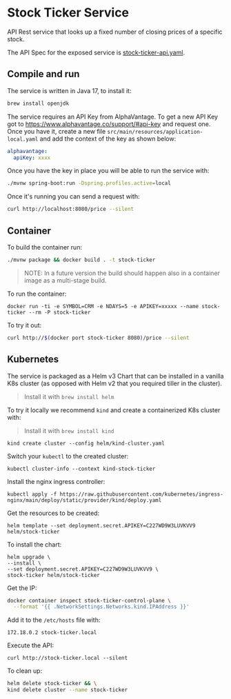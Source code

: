 # Stock Ticker Service

API Rest service that looks up a fixed number of closing prices of a specific stock.

The API Spec for the exposed service is [stock-ticker-api.yaml](src/main/resources/api/stock-ticker-api.yaml).

## Compile and run

The service is written in Java 17, to install it:

```bash
brew install openjdk
```

The service requires an API Key from AlphaVantage. 
To get a new API Key got to https://www.alphavantage.co/support/#api-key and request one.
Once you have it, create a new file `src/main/resources/application-local.yaml` and add the context of the
key as shown below:

```yaml
alphavantage:
  apiKey: xxxx
```

Once you have the key in place you will be able to run the service with:
```bash
./mvnw spring-boot:run -Dspring.profiles.active=local
```

Once it's running you can send a request with:
```bash
curl http://localhost:8080/price --silent
```

## Container

To build the container run:

```bash
./mvnw package && docker build . -t stock-ticker
```

> NOTE: In a future version the build should happen also in a container image as a multi-stage build.

To run the container:
```
docker run -ti -e SYMBOL=CRM -e NDAYS=5 -e APIKEY=xxxxx --name stock-ticker --rm -P stock-ticker
```

To try it out:

```bash
curl http://$(docker port stock-ticker 8080)/price --silent
```

## Kubernetes

The service is packaged as a Helm v3 Chart that can be installed in a vanilla K8s cluster (as opposed with Helm v2 that you required tiller in the cluster).
> Install it with `brew install helm`

To try it locally we recommend `kind` and create a containerized K8s cluster with:
> Install it with `brew install kind` 

```
kind create cluster --config helm/kind-cluster.yaml
```

Switch your `kubectl` to the created cluster:

```
kubectl cluster-info --context kind-stock-ticker
```

Install the nginx ingress controller:

```
kubectl apply -f https://raw.githubusercontent.com/kubernetes/ingress-nginx/main/deploy/static/provider/kind/deploy.yaml
```

Get the resources to be created:
```
helm template --set deployment.secret.APIKEY=C227WD9W3LUVKVV9 helm/stock-ticker
```

To install the chart:

```
helm upgrade \
--install \
--set deployment.secret.APIKEY=C227WD9W3LUVKVV9 \
stock-ticker helm/stock-ticker
```

Get the IP:

```bash
docker container inspect stock-ticker-control-plane \
  --format '{{ .NetworkSettings.Networks.kind.IPAddress }}'
```

Add it to the `/etc/hosts` file with:
```
172.18.0.2 stock-ticker.local
```

Execute the API:
```
curl http://stock-ticker.local --silent
```

To clean up:
```bash 
helm delete stock-ticker && \
kind delete cluster --name stock-ticker
```
